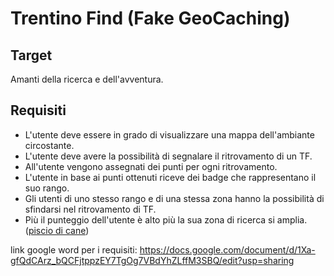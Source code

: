 # Trentino Find (Fake GeoCaching)
## Target
Amanti della ricerca e dell'avventura.

## Requisiti
- L'utente deve essere in grado di visualizzare una mappa dell'ambiante circostante.
- L'utente deve avere la possibilità di segnalare il ritrovamento di un TF.
- All'utente vengono assegnati dei punti per ogni ritrovamento.
- L'utente in base ai punti ottenuti riceve dei badge che rappresentano il suo rango.
- Gli utenti di uno stesso rango e di una stessa zona hanno la possibilità di sfindarsi nel ritrovamento di TF. 
- Più il punteggio dell'utente è alto più la sua zona di ricerca si amplia. ([piscio di cane](https://canestrinilex.com/assets/Uploads/blog-pics/7966cdddbb/Cane-che-fa-pipi-su-muro-1.jpg))

link google word per i requisiti: https://docs.google.com/document/d/1Xa-gfQdCArz_bQCFjtppzEY7TgOg7VBdYhZLffM3SBQ/edit?usp=sharing
